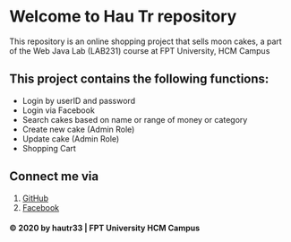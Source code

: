 # Welcome to Hau Tr repository
This repository is an online shopping project that sells moon cakes, a part of the Web Java Lab (LAB231) course at FPT University, HCM Campus

## This project contains the following functions:
* Login by userID and password
* Login via Facebook
* Search cakes based on name or range of money or category
* Create new cake (Admin Role)
* Update cake (Admin Role)
* Shopping Cart

## Connect me via
1. [GitHub](https://github.com/hautr33)
2. [Facebook](https://www.facebook.com/hauttse130205)

#### © 2020 by hautr33 | FPT University HCM Campus
